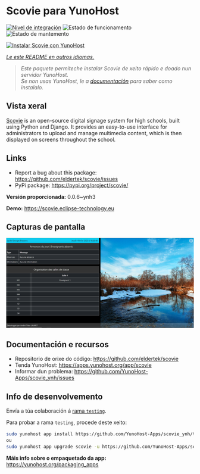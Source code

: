<!--
NOTA: Este README foi creado automáticamente por <https://github.com/YunoHost/apps/tree/master/tools/readme_generator>
NON debe editarse manualmente.
-->

# Scovie para YunoHost

[![Nivel de integración](https://apps.yunohost.org/badge/integration/scovie)](https://ci-apps.yunohost.org/ci/apps/scovie/)
![Estado de funcionamento](https://apps.yunohost.org/badge/state/scovie)
![Estado de mantemento](https://apps.yunohost.org/badge/maintained/scovie)

[![Instalar Scovie con YunoHost](https://install-app.yunohost.org/install-with-yunohost.svg)](https://install-app.yunohost.org/?app=scovie)

*[Le este README en outros idiomas.](./ALL_README.md)*

> *Este paquete permíteche instalar Scovie de xeito rápido e doado nun servidor YunoHost.*  
> *Se non usas YunoHost, le a [documentación](https://yunohost.org/install) para saber como instalalo.*

## Vista xeral

[Scovie](https://github.com/eldertek/scovie) is an open-source digital signage system for high schools, built using Python and Django.
It provides an easy-to-use interface for administrators to upload and manage multimedia content, which is then displayed on screens throughout the school.

## Links

* Report a bug about this package: <https://github.com/eldertek/scovie/issues>
* PyPi package: <https://pypi.org/project/scovie/>


**Versión proporcionada:** 0.0.6~ynh3

**Demo:** <https://scovie.eclipse-technology.eu>

## Capturas de pantalla

![Captura de pantalla de Scovie](./doc/screenshots/all.png)

## Documentación e recursos

- Repositorio de orixe do código: <https://github.com/eldertek/scovie>
- Tenda YunoHost: <https://apps.yunohost.org/app/scovie>
- Informar dun problema: <https://github.com/YunoHost-Apps/scovie_ynh/issues>

## Info de desenvolvemento

Envía a túa colaboración á [rama `testing`](https://github.com/YunoHost-Apps/scovie_ynh/tree/testing).

Para probar a rama `testing`, procede deste xeito:

```bash
sudo yunohost app install https://github.com/YunoHost-Apps/scovie_ynh/tree/testing --debug
ou
sudo yunohost app upgrade scovie -u https://github.com/YunoHost-Apps/scovie_ynh/tree/testing --debug
```

**Máis info sobre o empaquetado da app:** <https://yunohost.org/packaging_apps>
